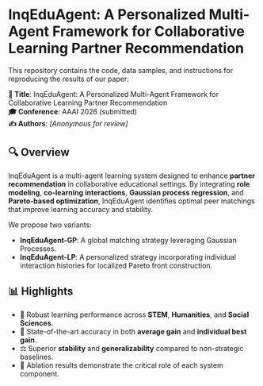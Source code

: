 # InqEduAgent: A Personalized Multi-Agent Framework for Collaborative Learning Partner Recommendation

This repository contains the code, data samples, and instructions for reproducing the results of our paper:

**📄 Title**: InqEduAgent: A Personalized Multi-Agent Framework for Collaborative Learning Partner Recommendation  
**🎓 Conference**: AAAI 2026 (submitted)  
**✍️ Authors**: *[Anonymous for review]*

## 🔍 Overview

InqEduAgent is a multi-agent learning system designed to enhance **partner recommendation** in collaborative educational settings. By integrating **role modeling**, **co-learning interactions**, **Gaussian process regression**, and **Pareto-based optimization**, InqEduAgent identifies optimal peer matchings that improve learning accuracy and stability.

We propose two variants:
- **InqEduAgent-GP**: A global matching strategy leveraging Gaussian Processes.
- **InqEduAgent-LP**: A personalized strategy incorporating individual interaction histories for localized Pareto front construction.

## 📊 Highlights

- 🔬 Robust learning performance across **STEM**, **Humanities**, and **Social Sciences**.
- 🚀 State-of-the-art accuracy in both **average gain** and **individual best gain**.
- ⚖️ Superior **stability** and **generalizability** compared to non-strategic baselines.
- 🧠 Ablation results demonstrate the critical role of each system component.
